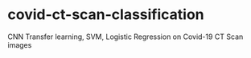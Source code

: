 # covid-ct-scan-classification
CNN Transfer learning, SVM, Logistic Regression on Covid-19 CT Scan images
